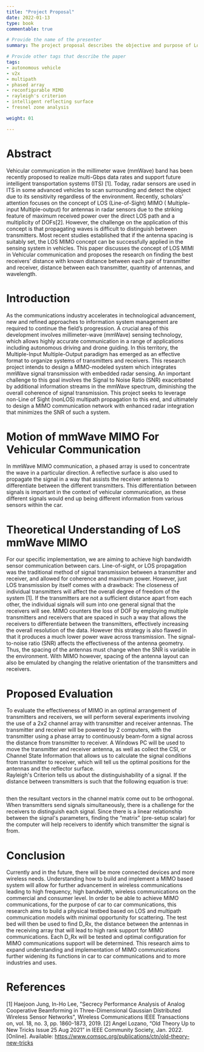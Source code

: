 ```yaml
---
title: "Project Proposal"
date: 2022-01-13
type: book
commentable: true

# Provide the name of the presenter
summary: The project proposal describes the objective and purpose of LoS MIMO communication in vehicles, and how we use an experimental setup to verify optimal spacing arrangements of antennas to effectively employ MIMO in such situations.

# Provide other tags that describe the paper
tags:
- autonomous vehicle
- v2x
- multipath
- phased array
- reconfigurable MIMO
- rayleigh's criterion
- intelligent reflecting surface
- fresnel zone analysis

weight: 01

---
```


# Abstract

Vehicular communication in the millimeter wave (mmWave) band has been recently proposed to realize multi-Gbps data rates and support future intelligent transportation systems (ITS) [1]. Today, radar sensors are used in ITS in some advanced vehicles to scan surrounding and detect the object due to its sensitivity regardless of the environment. Recently, scholars’ attention focuses on the concept of LOS (Line-of-Sight) MIMO ( Multiple-input Multiple-output) for antennas in radar sensors due to the striking feature of maximum received power over the direct LOS path and a multiplicity of DOFs[2]. However, the challenge on the application of this concept is that propagating waves is difficult to distinguish between transmitters. Most recent studies established that if the antenna spacing is suitably set, the LOS MIMO concept can be successfully applied in the sensing system in vehicles. This paper discusses the concept of LOS MIMI in Vehicular communication and proposes the research on finding the best receivers’ distance with known distance between each pair of transmitter and receiver, distance between each transmitter, quantity of antennas, and wavelength.

# Introduction

As the communications industry accelerates in technological advancement, new and refined approaches to information system management are required to continue the field’s progression. A crucial area of this development involves millimeter-wave (mmWave) sensing technology, which allows highly accurate communication in a range of applications including autonomous driving and drone guiding. In this territory, the Multiple-Input Multiple-Output paradigm has emerged as an effective format to organize systems of transmitters and receivers. This research project intends to design a MIMO-modeled system which integrates mmWave signal transmission with embedded radar sensing. An important challenge to this goal involves the Signal to Noise Ratio (SNR) exacerbated by additional information streams in the mmWave spectrum, diminishing the overall coherence of signal transmission. This project seeks to leverage non-Line of Sight (nonLOS) multipath propagation to this end, and ultimately to design a MIMO communication network with enhanced radar integration that minimizes the SNR of such a system. 

# Motion of mmWave MIMO For Vehicular Communication

In mmWave MIMO communication, a phased array is used to concentrate the wave in a particular direction. A reflective surface is also used to propagate the signal in a way that assists the receiver antenna to differentiate between the different transmitters. This differentiation between signals is important in the context of vehicular communication, as these different signals would end up being different information from various sensors within the car. 

# Theoretical Understanding of LoS mmWave MIMO 

For our specific implementation, we are aiming to achieve high bandwidth sensor communication between cars. Line-of-sight, or LOS propagation was the traditional method of signal transmission between a transmitter and receiver, and allowed for coherence and maximum power. However, just LOS transmission by itself comes with a drawback: The closeness of individual transmitters will affect the overall degree of freedom of the system [1]. If the transmitters are not a sufficient distance apart from each other, the individual signals will sum into one general signal that the receivers will see. 
	MIMO counters the loss of DOF by employing multiple transmitters and receivers that are spaced in such a way that allows the receivers to differentiate between the transmitters, effectively increasing the overall resolution of the data. However this strategy is also flawed in that it produces a much lower power wave across transmission. 
The signal-to-noise ratio (SNR)  affects the effectiveness of the antenna geometry. Thus, the spacing of the antennas must change when the SNR is variable in the environment. With MIMO however, spacing of the antenna layout can also be emulated by changing the relative orientation of the transmitters and receivers. 

# Proposed Evaluation

To evaluate the effectiveness of MIMO in an optimal arrangement of transmitters and receivers, we will perform several experiments involving the use of a 2x2 channel array with transmitter and receiver antennas. The transmitter and receiver will be powered by 2 computers, with the transmitter using a phase array to continuously beam-form a signal across the distance from transmitter to receiver. A Windows PC will be used to move the transmitter and receiver antenna, as well as collect the CSI, or Channel State Information that allows us to calculate the signal conditions from transmitter to receiver, which will tell us the optimal positions for the antennas and the reflector surface.  
	Rayleigh's Criterion tells us about the distinguishability of a signal. If the distance between transmitters is such that the following equation is true:

<img src=" ">

then the resultant vectors in the channel matrix come out to be orthogonal.
When transmitters send signals simultaneously, there is a challenge for the receivers to distinguish each signal. Since there is a linear relationship between the signal's parameters, finding the “matrix” (pre-setup scalar) for the computer will help receivers to identify which transmitter the signal is from. 

# Conclusion

Currently and in the future, there will be more connected devices and more wireless needs. Understanding how to build and implement a MIMO based system will allow for further advancement in wireless communications leading to high frequency, high bandwidth, wireless communications on the commercial and consumer level. In order to be able to achieve MIMO communications, for the purpose of car to car communications, this research aims to build a physical testbed based on LOS and multipath communication models with minimal opportunity for scattering. The test bed will then be used to find D_Rx, the distance between the antennas in the receiving array that will lead to high rank support for MIMO communications. Each D_Rx will be tested and optimal configuration for MIMO communications support will be determined. This research aims to expand understanding and implementation of MIMO communications further widening its functions in car to car communications and to more industries and uses. 

# References

[1] Haejoon Jung, In-Ho Lee, "Secrecy Performance Analysis of Analog Cooperative Beamforming in Three-Dimensional Gaussian Distributed Wireless Sensor Networks", Wireless Communications IEEE Transactions on, vol. 18, no. 3, pp. 1860-1873, 2019.
[2] Angel Lozano, “Old Theory Up to New Tricks Issue 25 Aug 2021” in IEEE Community Society,  Jan. 2022. [Online]. Available: https://www.comsoc.org/publications/ctn/old-theory-new-tricks

